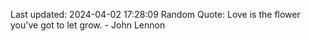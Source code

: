 Last updated: 2024-04-02 17:28:09
Random Quote: Love is the flower you've got to let grow. - John Lennon
